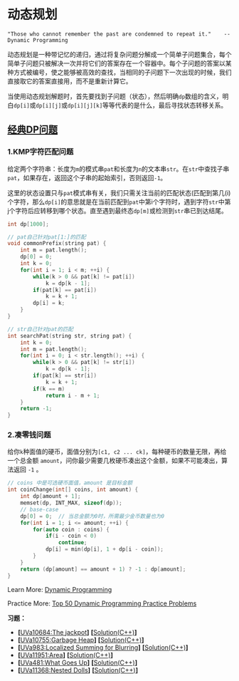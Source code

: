 # 动态规划
`"Those who cannot remember the past are condemned to repeat it."    -- Dynamic Programming`   

动态规划是一种带记忆的递归，通过将复杂问题分解成一个简单子问题集合，每个简单子问题只被解决一次并将它们的答案存在一个容器中。每个子问题的答案以某种方式被编号，使之能够被高效的查找，当相同的子问题下一次出现的时候，我们直接取它的答案直接用，而不是重新计算它。      

当使用动态规划解题时，首先要找到子问题（状态），然后明确`dp`数组的含义，明白`dp[i]`或`dp[i][j]`或`dp[i][j][k]`等等代表的是什么，最后寻找状态转移关系。   

## [经典DP问题](https://github.com/labuladong/fucking-algorithm/tree/master/%E5%8A%A8%E6%80%81%E8%A7%84%E5%88%92%E7%B3%BB%E5%88%97)
### 1.KMP字符匹配问题
给定两个字符串：长度为`m`的模式串`pat`和长度为`n`的文本串`str`。在`str`中查找子串`pat`，如果存在，返回这个子串的起始索引，否则返回`-1`。  

这里的状态设置只与`pat`模式串有关，我们只需关注当前的匹配状态(匹配到第几(i)个字符，那么`dp[i]`的意思就是在当前匹配到`pat`中第i个字符时，遇到字符`str`中第j个字符后应转移到哪个状态。直至遇到最终态`dp[m]`或检测到`str`串已到达结尾。
```c++
int dp[1000];

// pat自己针对pat[1:]的匹配
void commonPrefix(string pat) {
    int m = pat.length();
    dp[0] = 0;
    int k = 0;
    for(int i = 1; i < m; ++i) {
        while(k > 0 && pat[k] != pat[i])
            k = dp[k - 1];
        if(pat[k] == pat[i])
            k = k + 1;
        dp[i] = k;
    }
}

// str自己针对pat的匹配
int searchPat(string str, string pat) {
    int k = 0;
    int m = pat.length();
    for(int i = 0; i < str.length(); ++i) {
        while(k > 0 && pat[k] != str[i])
            k = dp[k - 1];
        if(pat[k] == str[i])
            k = k + 1;
        if(k == m)
            return i - m + 1;
    }
    return -1;
}
```

### 2.凑零钱问题
给你`k`种面值的硬币，面值分别为`[c1, c2 ... ck]`，每种硬币的数量无限，再给一个总金额 `amount`，问你最少需要几枚硬币凑出这个金额，如果不可能凑出，算法返回 `-1` 。
```c++
// coins 中是可选硬币面值，amount 是目标金额
int coinChange(int[] coins, int amount) {
    int dp[amount + 1];
    memset(dp, INT_MAX, sizeof(dp));
    // base-case
    dp[0] = 0;  // 当总金额为0时，所需最少金币数量也为0
    for(int i = 1; i <= amount; ++i) {
        for(auto coin : coins) {
            if(i - coin < 0)
                continue;
            dp[i] = min(dp[i], 1 + dp[i - coin]);
        }
    }
    return (dp[amount] == amount + 1) ? -1 : dp[amount];
}
```


Learn More: [Dynamic Programming](https://www.geeksforgeeks.org/dynamic-programming/)   

Practice More: [Top 50 Dynamic Programming Practice Problems](https://blog.usejournal.com/top-50-dynamic-programming-practice-problems-4208fed71aa3)




**习题：**  
* **[**[UVa10684:The jackpot](https://vjudge.net/problem/UVA-10684)**]** **[**[Solution(C++)][1]**]**
* **[**[UVa10755:Garbage Heap](https://vjudge.net/problem/UVA-10755)**]** **[**[Solution(C++)][1]**]**
* **[**[UVa983:Localized Summing for Blurring](https://vjudge.net/problem/UVA-983)**]** **[**[Solution(C++)][1]**]**
* **[**[UVa11951:Area](https://vjudge.net/problem/UVA-11951)**]** **[**[Solution(C++)][1]**]**
* **[**[UVa481:What Goes Up](https://vjudge.net/problem/UVA-481)**]** **[**[Solution(C++)][1]**]**
* **[**[UVa11368:Nested Dolls](https://vjudge.net/problem/UVA-11368)**]** **[**[Solution(C++)][1]**]**

[1]: https://github.com/Huixxi/Algorithm-with-Cplusplus/blob/master/Week01-%E5%9F%BA%E7%A1%80/UVa1585_Score.cpp
